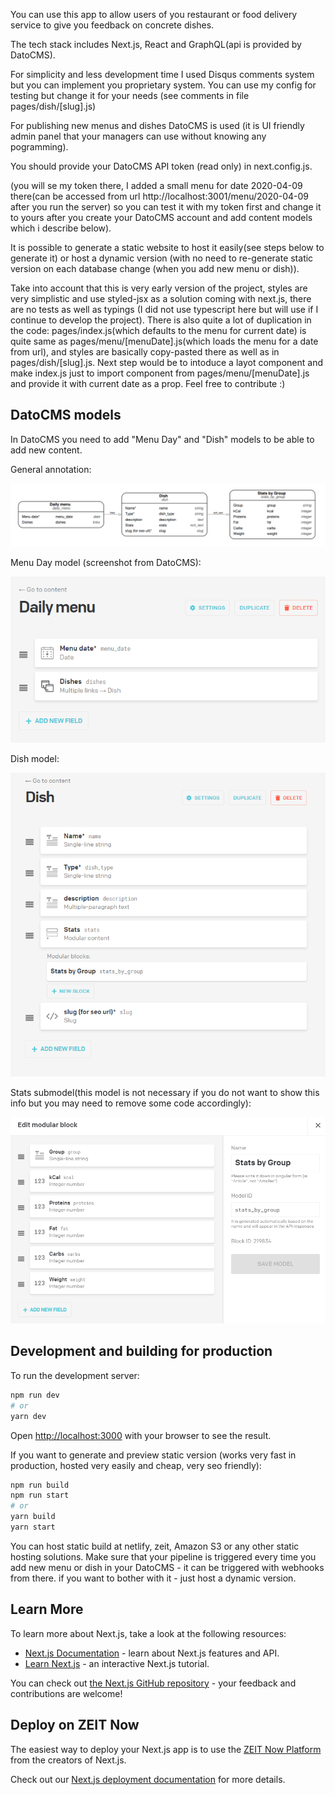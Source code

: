 You can use this app to allow users of you restaurant or food delivery service to give you feedback on concrete dishes.

The tech stack includes Next.js, React and GraphQL(api is provided by DatoCMS).

For simplicity and less development time I used Disqus comments system but you can implement you proprietary system. You can use my config for testing but change it for your needs (see comments in file pages/dish/[slug].js)

For publishing new menus and dishes DatoCMS is used (it is UI friendly admin panel that your managers can use without knowing any pogramming).

You should provide your DatoCMS API token (read only) in next.config.js.

(you will se my token there, I added a small menu for date 2020-04-09 there(can be accessed from url http://localhost:3001/menu/2020-04-09 after you run the server) so you can test it with my token first and change it to yours after you create your DatoCMS account and add content models which i describe below).

It is possible to generate a static website to host it easily(see steps below to generate it) or host a dynamic version (with no need to re-generate static version on each database change (when you add new menu or dish)).

Take into account that this is very early version of the project, styles are very simplistic and use styled-jsx as a solution coming with next.js, there are no tests as well as typings (I did not use typescript here but will use if I continue to develop the project).
There is also quite a lot of duplication in the code: pages/index.js(which defaults to the menu for current date) is quite same as pages/menu/[menuDate].js(which loads the menu for a date from url), and styles are basically copy-pasted there as well as in pages/dish/[slug].js. Next step would be to intoduce a layot component and make index.js just to import component from pages/menu/[menuDate].js and provide it with current date as a prop. Feel free to contribute :)

## DatoCMS models

In DatoCMS you need to add "Menu Day" and "Dish" models to be able to add new content.

General annotation:

![](/models_schemes/db_annotation.png)

Menu Day model (screenshot from DatoCMS):

![](/models_schemes/menu_model.png)

Dish model:

![](/models_schemes/dish_model.png)

Stats submodel(this model is not necessary if you do not want to show this info but you may need to remove some code accordingly):

![](/models_schemes/stats_model.png)

## Development and building for production

To run the development server:

```bash
npm run dev
# or
yarn dev
```

Open [http://localhost:3000](http://localhost:3000) with your browser to see the result.

If you want to generate and preview static version (works very fast in production, hosted very easily and cheap, very seo friendly):

```bash
npm run build
npm run start
# or
yarn build
yarn start
```

You can host static build at netlify, zeit, Amazon S3 or any other static hosting solutions.
Make sure that your pipeline is triggered every time you add new menu or dish in your DatoCMS - it can be triggered with webhooks from there.
if you want to bother with it - just host a dynamic version.

## Learn More

To learn more about Next.js, take a look at the following resources:

-   [Next.js Documentation](https://nextjs.org/docs) - learn about Next.js features and API.
-   [Learn Next.js](https://nextjs.org/learn) - an interactive Next.js tutorial.

You can check out [the Next.js GitHub repository](https://github.com/zeit/next.js/) - your feedback and contributions are welcome!

## Deploy on ZEIT Now

The easiest way to deploy your Next.js app is to use the [ZEIT Now Platform](https://zeit.co/import?utm_medium=default-template&filter=next.js&utm_source=create-next-app&utm_campaign=create-next-app-readme) from the creators of Next.js.

Check out our [Next.js deployment documentation](https://nextjs.org/docs/deployment) for more details.
